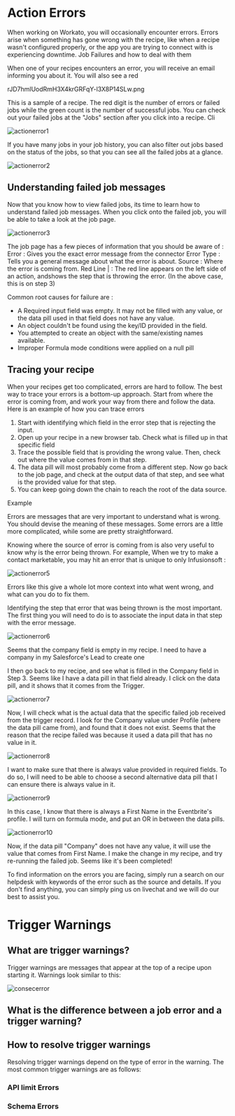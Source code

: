 # Action Errors
When working on Workato, you will occasionally encounter errors. Errors arise when something has gone wrong with the recipe, like when a recipe wasn't configured properly, or the app you are trying to connect with is experiencing downtime. Job Failures and how to deal with them

When one of your recipes encounters an error, you will receive an email informing you about it. You will also see a red 

rJD7hmlUodRmH3X4krGRFqY-l3X8P14SLw.png





This is a sample of a recipe. The red digit is the number of errors or failed jobs while the green count is the number of successful jobs. You can check out your failed jobs at the "Jobs" section after you click into a recipe. Cli 

![actionerror1](/_uploads/_recipes/_actionerror/actionerror-1.gif)

If you have many jobs in your job history, you can also filter out jobs based on the status of the jobs, so that you can see all the failed jobs at a glance. 

![actionerror2](/_uploads/_recipes/_actionerror/actionerror-2.gif)

## Understanding failed job messages

Now that you know how to view failed jobs, its time to learn how to understand failed job messages. When you click onto the failed job, you will be able to take a look at the job page.


![actionerror3](/_uploads/_recipes/_actionerror/actionerror-3.png)


The job page has a few pieces of information that you should be aware of : 
Error : Gives you the exact error message from the connector
Error Type : Tells you a general message about what the error is about.
Source      : Where the error is coming from.
Red Line \| : The red line appears on the left side of an action, andshows the step that is throwing the error. (In the above case, this is on step 3) 

Common root causes for failure are : 

* A Required input field was empty. It may not be filled with any value, or the data pill used in that field does not have any value.
* An object couldn't be found using the key/ID provided in the field.
* You attempted to create an object with the same/existing names available.
* Improper Formula mode conditions were applied on a null pill 


## Tracing your recipe

When your recipes get too complicated, errors are hard to follow. The best way to trace your errors is a bottom-up approach. Start from where the error is coming from, and work your way from there and follow the data. Here is an example of how you can trace errors

1. Start with identifying which field in the error step that is rejecting the input. 
2. Open up your recipe in a new browser tab. Check what is filled up in that specific field  
3. Trace the possible field that is providing the wrong value. Then, check out where the value comes from in that step. 
4. The data pill will most probably come from a different step. Now go back to the job page, and check at the output data of that step, and see what is the provided value for that step. 
6. You can keep going down the chain to reach the root of the data source. 

Example

Errors are messages that are very important to understand what is wrong. You should devise the meaning of these messages. Some errors are a little more complicated, while some are pretty straightforward. 

Knowing where the source of error is coming from is also very useful to know why is the error being thrown. For example, When we try to make a contact marketable, you may hit an error that is unique to only Infusionsoft : 
 
 ![actionerror5](/_uploads/_recipes/_actionerror/actionerror-5.png)

Errors like this give a whole lot more context into what went wrong, and what can you do to fix them.

Identifying the step that error that was being thrown is the most important. The first thing you will need to do is to associate the input data in that step with the error message. 

![actionerror6](/_uploads/_recipes/_actionerror/actionerror-6.png)

Seems that the company field is empty in my recipe. I need to have a company in my Salesforce's Lead to create one

I then go back to my recipe, and see what is filled in the Company field in Step 3. Seems like I have a data pill in that field already. I click on the data pill, and it shows that it comes from the Trigger. 

![actionerror7](/_uploads/_recipes/_actionerror/actionerror-7.png)

Now, I will check what is the actual data that the specific failed job received from the trigger record. I look for the Company value under Profile (where the data pill came from), and found that it does not exist. Seems that the reason that the recipe failed was because it used a data pill that has no value in it. 

![actionerror8](/_uploads/_recipes/_actionerror/actionerror-8.png)

I want to make sure that there is always value provided in required fields. To do so, I will need to be able to choose a second alternative data pill that I can ensure there is always value in it. 

![actionerror9](/_uploads/_recipes/_actionerror/actionerror-9.png)


In this case, I know that there is always a First Name in the Eventbrite's profile. I will turn on formula mode, and put an OR in between the data pills.

![actionerror10](/_uploads/_recipes/_actionerror/actionerror-10.png)

Now, if the data pill "Company" does not have any value, it will use the value that comes from First Name. I make the change in my recipe, and try re-running the failed job. Seems like it's been completed!

To find information on the errors you are facing, simply run a search on our helpdesk with keywords of the error such as the source and details. If you don't find anything, you can simply ping us on livechat and we will do our best to assist you.

# Trigger Warnings
## What are trigger warnings?

Trigger warnings are messages that appear at the top of a recipe upon starting it. Warnings look similar to this:

![consecerror](/_uploads/startstop/consecerror.png)

## What is the difference between a job error and a trigger warning? 





## How to resolve trigger warnings

Resolving trigger warnings depend on the type of error in the warning. The most common trigger warnings are as follows:

### API limit Errors
  
### Schema Errors



